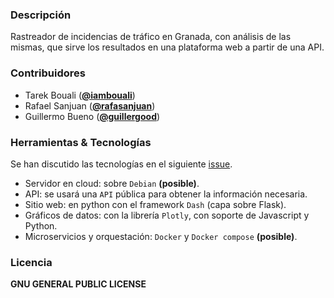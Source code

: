 ### Descripción

Rastreador de incidencias de tráfico en Granada, con análisis de las mismas, que sirve los resultados en una plataforma web a partir de una API.

### Contribuidores

* Tarek Bouali ([**@iambouali**](https://github.com/iambouali))
* Rafael Sanjuan ([**@rafasanjuan**](https://github.com/rafasanjuan))
* Guillermo Bueno ([**@guillergood**](https://github.com/Guillergood))

### Herramientas & Tecnologías 

Se han discutido las tecnologías en el siguiente [issue](https://github.com/testing-kakapos/curso-QA/issues/6).

* Servidor en cloud: sobre `Debian` **(posible)**.
* API: se usará una `API` pública para obtener la información necesaria.
* Sitio web: en python con el framework `Dash` (capa sobre Flask).
* Gráficos de datos: con la librería `Plotly`, con soporte de Javascript y Python.
* Microservicios y orquestación: `Docker` y `Docker compose` **(posible)**.

### Licencia

**GNU GENERAL PUBLIC LICENSE**
